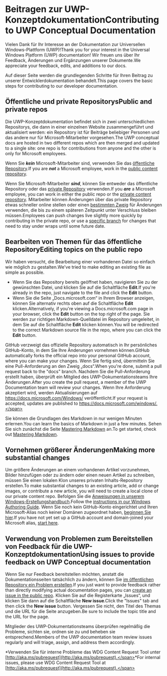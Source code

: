 # <a name="contributing-to-uwp-conceptual-documentation"></a><span data-ttu-id="0b1dd-101">Beitragen zur UWP-Konzeptdokumentation</span><span class="sxs-lookup"><span data-stu-id="0b1dd-101">Contributing to UWP Conceptual Documentation</span></span>

<span data-ttu-id="0b1dd-102">Vielen Dank für Ihr Interesse an der Dokumentation zur Universellen Windows-Plattform (UWP)!</span><span class="sxs-lookup"><span data-stu-id="0b1dd-102">Thank you for your interest in the Universal Windows Platform (UWP) documentation!</span></span> <span data-ttu-id="0b1dd-103">Wir freuen uns über Ihr Feedback, Änderungen und Ergänzungen unserer Dokumente.</span><span class="sxs-lookup"><span data-stu-id="0b1dd-103">We appreciate your feedback, edits, and additions to our docs.</span></span>

<span data-ttu-id="0b1dd-104">Auf dieser Seite werden die grundlegenden Schritte für Ihren Beitrag zu unserer Entwicklerdokumentation behandelt.</span><span class="sxs-lookup"><span data-stu-id="0b1dd-104">This page covers the basic steps for contributing to our developer documentation.</span></span>

## <a name="public-and-private-repos"></a><span data-ttu-id="0b1dd-105">Öffentliche und private Repositorys</span><span class="sxs-lookup"><span data-stu-id="0b1dd-105">Public and private repos</span></span>

<span data-ttu-id="0b1dd-106">Die UWP-Konzeptdokumentation befindet sich in zwei unterschiedlichen Repositorys, die dann in einer einzelnen Website zusammengeführt und aktualisiert werden: ein Repository ist für Beiträge beliebiger Personen und das andere nur für Microsoft-Mitarbeiter vorgesehen.</span><span class="sxs-lookup"><span data-stu-id="0b1dd-106">The UWP conceptual docs are hosted in two different repos which are then merged and updated to a single site: one repo is for contributions from anyone and the other is only for Microsoft employees.</span></span>

<span data-ttu-id="0b1dd-107">Wenn Sie ***kein*** Microsoft-Mitarbeiter sind, verwenden Sie das [öffentliche Repository](https://github.com/MicrosoftDocs/windows-uwp).</span><span class="sxs-lookup"><span data-stu-id="0b1dd-107">If you are ***not*** a Microsoft employee, work in the [public content repository](https://github.com/MicrosoftDocs/windows-uwp).</span></span>

<span data-ttu-id="0b1dd-108">Wenn Sie Microsoft-Mitarbeiter ***sind***, können Sie entweder das öffentliche Repository oder das [private Repository](https://cpubwin.visualstudio.com/_git/windows-uwp) verwenden.</span><span class="sxs-lookup"><span data-stu-id="0b1dd-108">If you ***are*** a Microsoft employee, you can work in either the public repo or the [private content repository](https://cpubwin.visualstudio.com/_git/windows-uwp).</span></span> <span data-ttu-id="0b1dd-109">Mitarbeiter können Änderungen über das private Repository etwas schneller online stellen oder einen [bestimmten Zweig](https://review.docs.microsoft.com/en-us/windows-authoring-guide/uwp/conceptual/setup-local-repo-for-large-changes#what-branch-should-i-use-for-my-authoring) für Änderungen verwenden, die bis zu einem späteren Zeitpunkt unter Verschluss bleiben müssen.</span><span class="sxs-lookup"><span data-stu-id="0b1dd-109">Employees can push changes live slightly more quickly by contributing in the private repo, or use a [specific branch](https://review.docs.microsoft.com/en-us/windows-authoring-guide/uwp/conceptual/setup-local-repo-for-large-changes#what-branch-should-i-use-for-my-authoring) for changes that need to stay under wraps until some future date.</span></span>

## <a name="editing-topics-on-the-public-repo"></a><span data-ttu-id="0b1dd-110">Bearbeiten von Themen für das öffentliche Repository</span><span class="sxs-lookup"><span data-stu-id="0b1dd-110">Editing topics on the public repo</span></span>

<span data-ttu-id="0b1dd-111">Wir haben versucht, die Bearbeitung einer vorhandenen Datei so einfach wie möglich zu gestalten.</span><span class="sxs-lookup"><span data-stu-id="0b1dd-111">We've tried to make editing an existing file as simple as possible.</span></span> 
- <span data-ttu-id="0b1dd-112">Wenn Sie das Repository bereits geöffnet haben, navigieren Sie zu der gewünschten Datei, und klicken Sie auf die Schaltfläche **Edit**.</span><span class="sxs-lookup"><span data-stu-id="0b1dd-112">If you're already in the repo, just navigate to the file and click the **Edit** button.</span></span>  
- <span data-ttu-id="0b1dd-113">Wenn Sie die Seite „Docs.microsoft.com“ in Ihrem Browser anzeigen, können Sie alternativ rechts oben auf die Schaltfläche **Edit** klicken.</span><span class="sxs-lookup"><span data-stu-id="0b1dd-113">Alternatively, if you're viewing a Docs.microsoft.com page in your browser, click the **Edit** button on the top right of the page.</span></span> <span data-ttu-id="0b1dd-114">Sie werden zur richtigen Markdown-Quelldatei im Repository umgeleitet, in dem Sie auf die Schaltfläche **Edit** klicken können.</span><span class="sxs-lookup"><span data-stu-id="0b1dd-114">You will be redirected to the correct Markdown source file in the repo, where you can click the **Edit** button.</span></span> 

<span data-ttu-id="0b1dd-115">GitHub verzweigt das offizielle Repository automatisch in Ihr persönliches GitHub-Konto, in dem Sie Ihre Änderungen vornehmen können.</span><span class="sxs-lookup"><span data-stu-id="0b1dd-115">GitHub automatically forks the official repo into your personal GitHub account, where you can make your changes.</span></span> <span data-ttu-id="0b1dd-116">Wenn Sie fertig sind, übermitteln Sie eine Pull-Anforderung an den Zweig „docs“.</span><span class="sxs-lookup"><span data-stu-id="0b1dd-116">When you're done, submit a pull request back to the "docs" branch.</span></span> <span data-ttu-id="0b1dd-117">Nachdem Sie die Pull-Anforderung erstellt haben, überprüft ein Mitglied des UWP-Dokumentationsteams Ihre Änderungen.</span><span class="sxs-lookup"><span data-stu-id="0b1dd-117">After you create the pull request, a member of the UWP Documentation team will review your changes.</span></span> <span data-ttu-id="0b1dd-118">Wenn Ihre Anforderung akzeptiert wird, werden Aktualisierungen auf https://docs.microsoft.com/Windows/ veröffentlicht.</span><span class="sxs-lookup"><span data-stu-id="0b1dd-118">If your request is accepted, updates are published to https://docs.microsoft.com/windows/.</span></span>

<span data-ttu-id="0b1dd-119">Sie können die Grundlagen des Markdown in nur wenigen Minuten erlernen.</span><span class="sxs-lookup"><span data-stu-id="0b1dd-119">You can learn the basics of Markdown in just a few minutes.</span></span>  <span data-ttu-id="0b1dd-120">Sehen Sie sich zunächst die Seite [Mastering Markdown](https://guides.github.com/features/mastering-markdown/) an.</span><span class="sxs-lookup"><span data-stu-id="0b1dd-120">To get started, check out [Mastering Markdown](https://guides.github.com/features/mastering-markdown/).</span></span>

## <a name="making-more-substantial-changes"></a><span data-ttu-id="0b1dd-121">Vornehmen größerer Änderungen</span><span class="sxs-lookup"><span data-stu-id="0b1dd-121">Making more substantial changes</span></span>

<span data-ttu-id="0b1dd-122">Um größere Änderungen an einem vorhandenen Artikel vorzunehmen, Bilder hinzufügen oder zu ändern oder einen neuen Artikel zu schreiben, müssen Sie einen lokalen Klon unseres privaten Inhalts-Repository erstellen.</span><span class="sxs-lookup"><span data-stu-id="0b1dd-122">To make substantial changes to an existing article, add or change images, or contribute a new article, you will need to create a local clone of our private content repo.</span></span> <span data-ttu-id="0b1dd-123">Befolgen Sie die [Anweisungen in unserem Windows-Erstellungshandbuch](https://review.docs.microsoft.com/en-us/windows-authoring-guide/uwp/conceptual/).</span><span class="sxs-lookup"><span data-stu-id="0b1dd-123">Follow the [instructions in our Windows Authoring Guide](https://review.docs.microsoft.com/en-us/windows-authoring-guide/uwp/conceptual/).</span></span> <span data-ttu-id="0b1dd-124">Wenn Sie noch kein GitHub-Konto eingerichtet und Ihren Microsoft-Alias noch keiner Domänen zugeordnet haben, [beginnen Sie hier](https://review.docs.microsoft.com/en-us/windows-authoring-guide/github-account).</span><span class="sxs-lookup"><span data-stu-id="0b1dd-124">If you have not yet set up a GitHub account and domain-joined your Microsoft alias, [start here](https://review.docs.microsoft.com/en-us/windows-authoring-guide/github-account).</span></span>

## <a name="using-issues-to-provide-feedback-on-uwp-conceptual-documentation"></a><span data-ttu-id="0b1dd-125">Verwendung von Problemen zum Bereitstellen von Feedback für die UWP-Konzeptdokumentation</span><span class="sxs-lookup"><span data-stu-id="0b1dd-125">Using issues to provide feedback on UWP Conceptual documentation</span></span>

<span data-ttu-id="0b1dd-126">Wenn Sie nur Feedback bereitstellen möchten, anstatt die Dokumentationsseiten tatsächlich zu ändern, können Sie [im öffentlichen Repository ein Problem erstellen](https://github.com/MicrosoftDocs/windows-uwp/issues).</span><span class="sxs-lookup"><span data-stu-id="0b1dd-126">If you just want to provide feedback rather than directly modifying actual documentation pages, you can [create an issue in the public repo](https://github.com/MicrosoftDocs/windows-uwp/issues).</span></span> <span data-ttu-id="0b1dd-127">Klicken Sie auf die Registerkarte „Issues“, und klicken Sie dann auf die Schaltfläche **New issue**.</span><span class="sxs-lookup"><span data-stu-id="0b1dd-127">Click the "Issues" tab and then click the **New issue** button.</span></span> <span data-ttu-id="0b1dd-128">Vergessen Sie nicht, den Titel des Themas und die URL für die Seite anzugeben.</span><span class="sxs-lookup"><span data-stu-id="0b1dd-128">Be sure to include the topic title and the URL for the page.</span></span>

<span data-ttu-id="0b1dd-129">Mitglieder des UWP-Dokumentationsteams überprüfen regelmäßig die Probleme, sichten sie, ordnen sie zu und beheben sie entsprechend.</span><span class="sxs-lookup"><span data-stu-id="0b1dd-129">Members of the UWP documentation team review issues regularly and will triage, assign, and address them accordingly.</span></span>

<span data-ttu-id="0b1dd-130">*Verwenden Sie für interne Probleme das WDG Content Request Tool unter [http://aka.ms/pubrequest](http://aka.ms/pubrequest).</span><span class="sxs-lookup"><span data-stu-id="0b1dd-130">*For internal issues, please use WDG Content Request Tool at [http://aka.ms/pubrequest](http://aka.ms/pubrequest).</span></span> 
